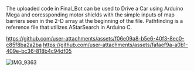 The uploaded code in Final_Bot can be used to Drive a Car using Arduino Mega and coressponding motor shields with the simple inputs of map barriers seen in the 2-D array at the beginning of the file.
Pathfinding is a reference file that utilizes AStarSearch in Arduino C. 

https://github.com/user-attachments/assets/f06e09a8-b5e6-40f3-8ec0-c85f8ba2a2ba
https://github.com/user-attachments/assets/fafaef9a-a0b1-409e-bc36-818b4c94df05


![IMG_9363](https://github.com/user-attachments/assets/fefbb1aa-4b25-45e1-a863-3f98de450220)







